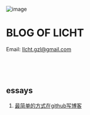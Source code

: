 ![image](https://raw.githubusercontent.com/lIchtg/lichtg.github.io/master/images/3.jpeg)

# __BLOG OF LICHT__

Email: lIcht.gzl@gmail.com

&nbsp;

&nbsp;

##  essays

1. [最简单的方式在github写博客](https://raw.githubusercontent.com/lIchtg/lichtg.github.io/master/post/001.html)

